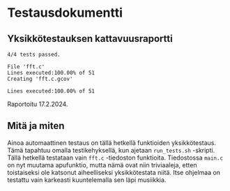 Testausdokumentti
=================

Yksikkötestauksen kattavuusraportti
-----------------------------------

	4/4 tests passed.

	File 'fft.c'
	Lines executed:100.00% of 51
	Creating 'fft.c.gcov'

	Lines executed:100.00% of 51

Raportoitu 17.2.2024.

Mitä ja miten
-------------

Ainoa automaattinen testaus on tällä hetkellä funktioiden yksikkötestaus. Tämä
tapahtuu omalla testikehyksellä, kun ajetaan `run_tests.sh` -skripti. Tällä
hetkellä testataan vain `fft.c` -tiedoston funktioita.  Tiedostossa `main.c` on
nyt muutama apufunktio, mutta nämä ovat niin triviaaleja, etten toistaiseksi
ole katsonut aiheelliseksi yksikkötestata niitä. Itse ohjelmaa on testattu vain
karkeasti kuuntelemalla sen läpi musiikkia.

